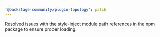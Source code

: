 ```yaml
---
'@backstage-community/plugin-topology': patch
---
```


Resolved issues with the style-inject module path references in the npm package to ensure proper loading.
